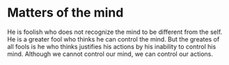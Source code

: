 # Matters of the mind

He is foolish who does not recognize the mind to be different from the self. He is a greater fool who thinks he can control the mind. But the greates of all fools is he who thinks justifies his actions by his inability to control his mind. Although we cannot control our mind, we can control our actions.
